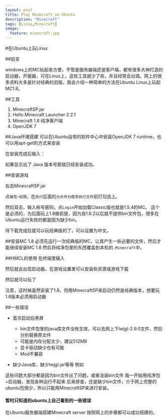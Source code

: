 ```yaml
---
layout: post
title: Play Minecraft on Ubuntu 
description: "Minecraft"
tags: [Linux,Minecraft]
image:
  feature: minecraft.jpg
---
```


#在Ubuntu上玩Linux

##前言

windows上的MC玩起来方便，不管是服务器端还是客户端，都有很多大神打造的启动器，开服器，可在Linux上，这些工具就少了些，并且经常会出错。网上的很多资料大多是针对经典的旧版，我会介绍一种简单的方法在Ubuntu Linux上玩起MC1.8。

##工具
1. MinecraftSP.jar
2. Hello Minecraft Launcher 2.2.1
3. Minecraft 1.8 纯净客户端
4. OpenJDK 7

##Java环境搭建
可以在Ubuntu自带的软件中心中安装OpenJDK 7 runtime，也可以用apt-get的方式来安装



在安装完成后输入：


如果显示出了 Java 版本号那就已经安装成功。

##安装游戏

右击MinecraftSP.jar

点`属性`-`权限`，在`执行`后面的`允许作为程序执行文件`前打勾选上。

然后双击，输入帐号密码，点`Login`开始加载Classic版也就是1.5.4的MC。
这个是必须的，为后面玩上1.8做前提，因为自1.6.2以后就不提供bin文件包，很多在Ubuntu运行失败的都是因为缺少bin。

待下载完成后就可以玩经典版的了，可以设置为中文。

##安装MC 1.8
必须先运行一次经典版的MC，让其产生一些必要的文件，然后才能继续安装MC 1.8
然后将纯净包里的东西覆盖到本机的`.Minecraft`中。

##HMCL的使用
在终端里输入


然后就会出现启动器，在游戏设置里可以安装些资源或游戏下载

然后就可以玩了

注意，这时候虽然安装了1.8，但用MinecraftSP来启动仍然是经典版本，想要玩1.8版本必须用启动器

##一些错误
* 首次启动后黑屏
	
	* bin文件包里的java库文件没有生效，可以去网上下lwjgl-2.9.0文件，然后分别替换原文件
	* 可能是内存分配太少，建议512MB
	* 显卡驱动缺少也有可能
	* Mod不兼容

* 缺少Java库，缺少lwjgl.jar等等
例如



这些问题大部分都是因为bin文件出了问题，或者没装bin文件
我一开始用纯净包+启动器，发现各种运行不起来
后来排查，还是缺少bin文件，介于网上完整的ubuntu包很少，所以只能用MinecraftSP来进行安装。

#### 暂时只知道的ubuntu上自己看到的一些错误

在Ubuntu服务器端搭建Minecraft server 按照网上的步骤都可以成功搭建的。
